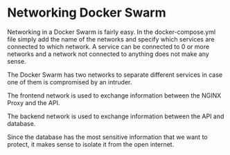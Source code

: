 # Networking Docker Swarm

Networking in a Docker Swarm is fairly easy. In the docker-compose.yml file simply add the name of the networks and specify which services are connected to which network. A service can be connected to 0 or more networks and a network not connected to anything does not make any sense.

The Docker Swarm has two networks to separate different services in case one of them is compromised by an intruder.

The frontend network is used to exchange information between the NGINX Proxy and the API.

The backend network is used to exchange information between the API and database.

Since the database has the most sensitive information that we want to protect, it makes sense to isolate it from the open internet.
